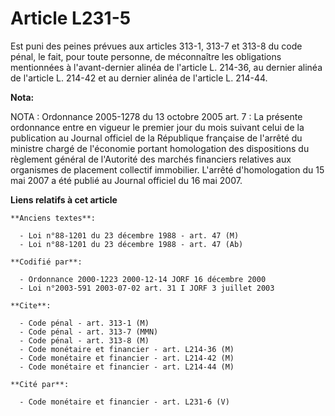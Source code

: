 # Article L231-5

Est puni des peines prévues aux articles 313-1, 313-7 et 313-8 du code pénal, le fait, pour toute personne, de méconnaître
les obligations mentionnées à l'avant-dernier alinéa de l'article L. 214-36, au dernier alinéa de l'article L. 214-42 et au
dernier alinéa de l'article L. 214-44.

**Nota:**

NOTA : Ordonnance 2005-1278 du 13 octobre 2005 art. 7 : La présente ordonnance entre en vigueur le premier jour du mois
suivant celui de la publication au Journal officiel de la République française de l'arrêté du ministre chargé de l'économie
portant homologation des dispositions du règlement général de l'Autorité des marchés financiers relatives aux organismes de
placement collectif immobilier. L'arrêté d'homologation du 15 mai 2007 a été publié au Journal officiel du 16 mai 2007.

**Liens relatifs à cet article**

	**Anciens textes**:

	  - Loi n°88-1201 du 23 décembre 1988 - art. 47 (M)
	  - Loi n°88-1201 du 23 décembre 1988 - art. 47 (Ab)

	**Codifié par**:

	  - Ordonnance 2000-1223 2000-12-14 JORF 16 décembre 2000
	  - Loi n°2003-591 2003-07-02 art. 31 I JORF 3 juillet 2003

	**Cite**:

	  - Code pénal - art. 313-1 (M)
	  - Code pénal - art. 313-7 (MMN)
	  - Code pénal - art. 313-8 (M)
	  - Code monétaire et financier - art. L214-36 (M)
	  - Code monétaire et financier - art. L214-42 (M)
	  - Code monétaire et financier - art. L214-44 (M)

	**Cité par**:

	  - Code monétaire et financier - art. L231-6 (V)
